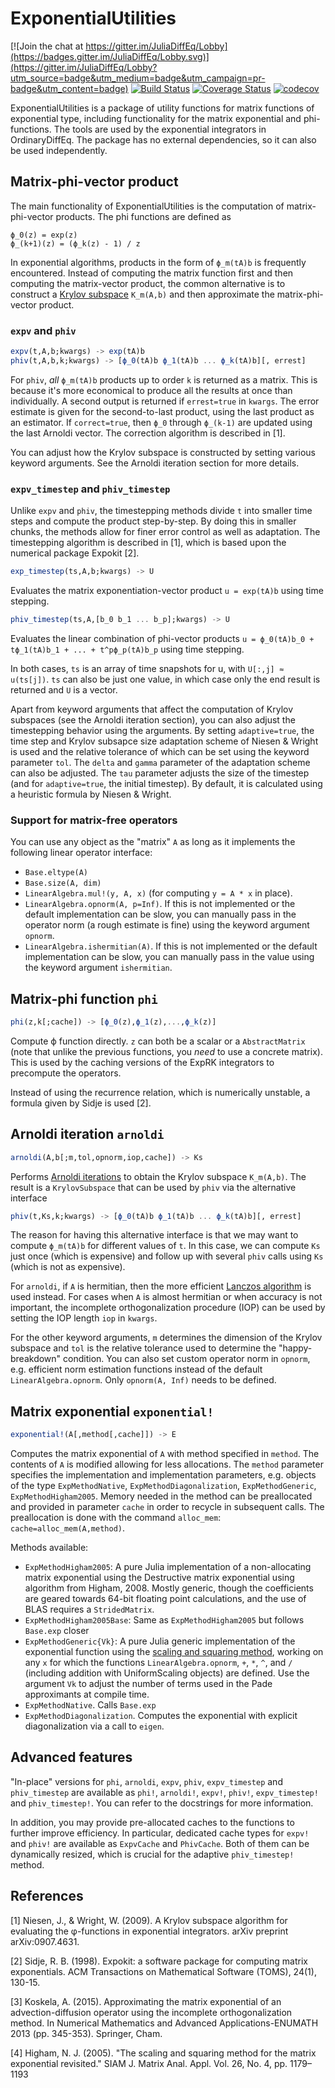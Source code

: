 # ExponentialUtilities

[![Join the chat at https://gitter.im/JuliaDiffEq/Lobby](https://badges.gitter.im/JuliaDiffEq/Lobby.svg)](https://gitter.im/JuliaDiffEq/Lobby?utm_source=badge&utm_medium=badge&utm_campaign=pr-badge&utm_content=badge)
[![Build Status](https://github.com/SciML/ExponentialUtilities.jl/workflows/CI/badge.svg)](https://github.com/SciML/ExponentialUtilities.jl/actions?query=workflow%3ACI)
[![Coverage Status](https://coveralls.io/repos/github/SciML/ExponentialUtilities.jl/badge.svg?branch=master)](https://coveralls.io/github/SciML/ExponentialUtilities.jl?branch=master)
[![codecov](https://codecov.io/gh/SciML/ExponentialUtilities.jl/branch/master/graph/badge.svg)](https://codecov.io/gh/SciML/ExponentialUtilities.jl)

ExponentialUtilities is a package of utility functions for matrix functions of exponential type, including functionality for the matrix exponential and phi-functions. The tools are used by the exponential integrators in OrdinaryDiffEq. The package has no external dependencies, so it can also be used independently.

## Matrix-phi-vector product

The main functionality of ExponentialUtilities is the computation of matrix-phi-vector products. The phi functions are defined as

```
ϕ_0(z) = exp(z)
ϕ_(k+1)(z) = (ϕ_k(z) - 1) / z
```

In exponential algorithms, products in the form of `ϕ_m(tA)b` is frequently encountered. Instead of computing the matrix function first and then computing the matrix-vector product, the common alternative is to construct a [Krylov subspace](https://en.wikipedia.org/wiki/Krylov_subspace) `K_m(A,b)` and then approximate the matrix-phi-vector product.

### `expv` and `phiv`

```julia
expv(t,A,b;kwargs) -> exp(tA)b
phiv(t,A,b,k;kwargs) -> [ϕ_0(tA)b ϕ_1(tA)b ... ϕ_k(tA)b][, errest]
```

For `phiv`, *all* `ϕ_m(tA)b` products up to order `k` is returned as a matrix. This is because it's more economical to produce all the results at once than individually. A second output is returned if `errest=true` in `kwargs`. The error estimate is given for the second-to-last product, using the last product as an estimator. If `correct=true`, then `ϕ_0` through `ϕ_(k-1)` are updated using the last Arnoldi vector. The correction algorithm is described in [1].

You can adjust how the Krylov subspace is constructed by setting various keyword arguments. See the Arnoldi iteration section for more details.

### `expv_timestep` and `phiv_timestep`

Unlike `expv` and `phiv`, the timestepping methods divide `t` into smaller time steps and compute the product step-by-step. By doing this in smaller chunks, the methods allow for finer error control as well as adaptation. The timestepping algorithm is described in [1], which is based upon the numerical package Expokit [2].

```julia
exp_timestep(ts,A,b;kwargs) -> U
```

Evaluates the matrix exponentiation-vector product `u = exp(tA)b` using time stepping.

```julia
phiv_timestep(ts,A,[b_0 b_1 ... b_p];kwargs) -> U
```

Evaluates the linear combination of phi-vector products `u = ϕ_0(tA)b_0 + tϕ_1(tA)b_1 + ... + t^pϕ_p(tA)b_p` using time stepping.

In both cases, `ts` is an array of time snapshots for u, with `U[:,j] ≈ u(ts[j])`. `ts` can also be just one value, in which case only the end result is returned and `U` is a vector.

Apart from keyword arguments that affect the computation of Krylov subspaces (see the Arnoldi iteration section), you can also adjust the timestepping behavior using the arguments. By setting `adaptive=true`, the time step and Krylov subsapce size adaptation scheme of Niesen & Wright is used and the relative tolerance of which can be set using the keyword parameter `tol`. The `delta` and `gamma` parameter of the adaptation scheme can also be adjusted. The `tau` parameter adjusts the size of the timestep (and for `adaptive=true`, the initial timestep). By default, it is calculated using a heuristic formula by Niesen & Wright.

### Support for matrix-free operators

You can use any object as the "matrix" `A` as long as it implements the following linear operator interface:

* `Base.eltype(A)`
* `Base.size(A, dim)`
* `LinearAlgebra.mul!(y, A, x)` (for computing `y = A * x` in place).
* `LinearAlgebra.opnorm(A, p=Inf)`. If this is not implemented or the default implementation can be slow, you can manually pass in the operator norm (a rough estimate is fine) using the keyword argument `opnorm`.
* `LinearAlgebra.ishermitian(A)`. If this is not implemented or the default implementation can be slow, you can manually pass in the value using the keyword argument `ishermitian`.

## Matrix-phi function `phi`

```julia
phi(z,k[;cache]) -> [ϕ_0(z),ϕ_1(z),...,ϕ_k(z)]
```

Compute ϕ function directly. `z` can both be a scalar or a `AbstractMatrix` (note that unlike the previous functions, you *need* to use a concrete matrix). This is used by the caching versions of the ExpRK integrators to precompute the operators.

Instead of using the recurrence relation, which is numerically unstable, a formula given by Sidje is used [2].

## Arnoldi iteration `arnoldi`

```julia
arnoldi(A,b[;m,tol,opnorm,iop,cache]) -> Ks
```

Performs [Arnoldi iterations](https://en.wikipedia.org/wiki/Arnoldi_iteration) to obtain the Krylov subspace `K_m(A,b)`. The result is a `KrylovSubspace` that can be used by `phiv` via the alternative interface

```julia
phiv(t,Ks,k;kwargs) -> [ϕ_0(tA)b ϕ_1(tA)b ... ϕ_k(tA)b][, errest]
```

The reason for having this alternative interface is that we may want to compute `ϕ_m(tA)b` for different values of `t`. In this case, we can compute `Ks` just once (which is expensive) and follow up with several `phiv` calls using `Ks` (which is not as expensive).

For `arnoldi`, if `A` is hermitian, then the more efficient [Lanczos algorithm](https://en.wikipedia.org/wiki/Lanczos_algorithm) is used instead. For cases when `A` is almost hermitian or when accuracy is not important, the incomplete orthogonalization procedure (IOP) can be used by setting the IOP length `iop` in `kwargs`.

For the other keyword arguments, `m` determines the dimension of the Krylov subspace and `tol` is the relative tolerance used to determine the "happy-breakdown" condition. You can also set custom operator norm in `opnorm`, e.g. efficient norm estimation functions instead of the default `LinearAlgebra.opnorm`. Only `opnorm(A, Inf)` needs to be defined.

## Matrix exponential `exponential!`

```julia
exponential!(A[,method[,cache]]) -> E
```


Computes the matrix exponential of `A` with method specified in `method`. The contents of `A` is modified allowing for less allocations. The `method` parameter specifies the implementation and implementation parameters, e.g. objects of the type `ExpMethodNative`,
`ExpMethodDiagonalization`, `ExpMethodGeneric`, `ExpMethodHigham2005`. Memory
needed in the method can be preallocated and provided in parameter `cache` in order to recycle in subsequent calls. The preallocation is done with the command `alloc_mem`: `cache=alloc_mem(A,method)`.

Methods available:

* `ExpMethodHigham2005`: A pure Julia implementation of a non-allocating matrix exponential using the Destructive matrix exponential using algorithm
from Higham, 2008. Mostly generic, though the coefficients are geared towards 64-bit floating point calculations, and the
use of BLAS requires a `StridedMatrix`.
* `ExpMethodHigham2005Base`: Same as `ExpMethodHigham2005` but follows `Base.exp` closer
* `ExpMethodGeneric{Vk}`: A pure Julia generic implementation of the exponential function using the [scaling and squaring method](https://doi.org/10.1137/04061101X), working on any `x` for which the functions `LinearAlgebra.opnorm`, `+`, `*`, `^`, and `/` (including addition with UniformScaling objects) are defined. Use the argument `Vk` to adjust the number of terms used in the Pade approximants at compile time.
* `ExpMethodNative`. Calls `Base.exp`
* `ExpMethodDiagonalization`. Computes the exponential with explicit diagonalization via a call to `eigen`.


## Advanced features

"In-place" versions for `phi`, `arnoldi`, `expv`, `phiv`, `expv_timestep` and `phiv_timestep` are available as `phi!`, `arnoldi!`, `expv!`, `phiv!`, `expv_timestep!` and `phiv_timestep!`. You can refer to the docstrings for more information.

In addition, you may provide pre-allocated caches to the functions to further improve efficiency. In particular, dedicated cache types for `expv!` and `phiv!` are available as `ExpvCache` and `PhivCache`. Both of them can be dynamically resized, which is crucial for the adaptive `phiv_timestep!` method.

## References

[1] Niesen, J., & Wright, W. (2009). A Krylov subspace algorithm for evaluating the φ-functions in exponential integrators. arXiv preprint arXiv:0907.4631.

[2] Sidje, R. B. (1998). Expokit: a software package for computing matrix exponentials. ACM Transactions on Mathematical Software (TOMS), 24(1), 130-15.

[3] Koskela, A. (2015). Approximating the matrix exponential of an advection-diffusion operator using the incomplete orthogonalization method. In Numerical Mathematics and Advanced Applications-ENUMATH 2013 (pp. 345-353). Springer, Cham.

[4] Higham, N. J. (2005). "The scaling and squaring method for the matrix exponential revisited." SIAM J. Matrix Anal. Appl. Vol. 26, No. 4, pp. 1179–1193
